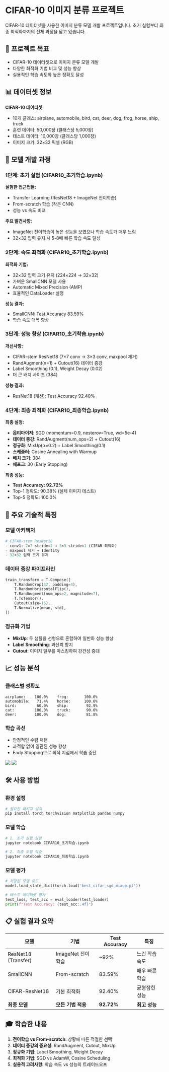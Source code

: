 # CIFAR-10 이미지 분류 프로젝트

CIFAR-10 데이터셋을 사용한 이미지 분류 모델 개발 프로젝트입니다. 초기 실험부터 최종 최적화까지의 전체 과정을 담고 있습니다.

## 🎯 프로젝트 목표

- CIFAR-10 데이터셋으로 이미지 분류 모델 개발
- 다양한 최적화 기법 비교 및 성능 향상
- 실용적인 학습 속도와 높은 정확도 달성

## 📊 데이터셋 정보

**CIFAR-10 데이터셋**
- 10개 클래스: airplane, automobile, bird, cat, deer, dog, frog, horse, ship, truck
- 훈련 데이터: 50,000장 (클래스당 5,000장)
- 테스트 데이터: 10,000장 (클래스당 1,000장)
- 이미지 크기: 32×32 픽셀 (RGB)

## 🚀 모델 개발 과정

### 1단계: 초기 실험 (CIFAR10_초기학습.ipynb)

**실험한 접근법들:**
- Transfer Learning (ResNet18 + ImageNet 전이학습)
- From-scratch 학습 (작은 CNN)
- 성능 vs 속도 비교

**주요 발견사항:**
- ImageNet 전이학습이 높은 성능을 보였으나 학습 속도가 매우 느림
- 32×32 입력 유지 시 5-8배 빠른 학습 속도 달성

### 2단계: 속도 최적화 (CIFAR10_초기학습.ipynb)

**최적화 기법:**
- 32×32 입력 크기 유지 (224×224 → 32×32)
- 가벼운 SmallCNN 모델 사용
- Automatic Mixed Precision (AMP)
- 효율적인 DataLoader 설정

**성능 결과:**
- SmallCNN: Test Accuracy 83.59%
- 학습 속도 대폭 향상

### 3단계: 성능 향상 (CIFAR10_초기학습.ipynb)

**개선사항:**
- CIFAR-stem ResNet18 (7×7 conv → 3×3 conv, maxpool 제거)
- RandAugment(n=1) + Cutout(16) 데이터 증강
- Label Smoothing (0.1), Weight Decay (0.02)
- 더 큰 배치 사이즈 (384)

**성능 결과:**
- ResNet18 (개선): Test Accuracy 92.40%

### 4단계: 최종 최적화 (CIFAR10_최종학습.ipynb)

**최종 설정:**
- **옵티마이저**: SGD (momentum=0.9, nesterov=True, wd=5e-4)
- **데이터 증강**: RandAugment(num_ops=2) + Cutout(16)
- **정규화**: MixUp(α=0.2) + Label Smoothing(0.1)
- **스케줄러**: Cosine Annealing with Warmup
- **배치 크기**: 384
- **에포크**: 30 (Early Stopping)

**최종 성능:**
- **Test Accuracy: 92.72%**
- Top-1 정확도: 90.38% (실제 이미지 테스트)
- Top-5 정확도: 100.0%

## 🔧 주요 기술적 특징

### 모델 아키텍처
```python
# CIFAR-stem ResNet18
- conv1: 7×7 stride=2 → 3×3 stride=1 (CIFAR 최적화)
- maxpool 제거 → Identity
- 32×32 입력 크기 유지
```

### 데이터 증강 파이프라인
```python
train_transform = T.Compose([
    T.RandomCrop(32, padding=4),
    T.RandomHorizontalFlip(),
    T.RandAugment(num_ops=2, magnitude=7),
    T.ToTensor(),
    Cutout(size=16),
    T.Normalize(mean, std),
])
```

### 정규화 기법
- **MixUp**: 두 샘플을 선형으로 혼합하여 일반화 성능 향상
- **Label Smoothing**: 과신뢰 방지
- **Cutout**: 이미지 일부를 마스킹하여 강건성 증대

## 📈 성능 분석

### 클래스별 정확도
```
airplane:    100.0%    frog:       100.0%
automobile:   71.4%    horse:      100.0%
bird:         60.0%    ship:        92.9%
cat:         100.0%    truck:       90.0%
deer:        100.0%    dog:         81.8%
```

### 학습 곡선
- 안정적인 수렴 패턴
- 과적합 없이 일관된 성능 향상
- Early Stopping으로 최적 지점에서 학습 중단

<img src="./result/KakaoTalk_20250902_204910795.png">
<img src="./result/KakaoTalk_20250902_204923014.png">


## 🛠️ 사용 방법

### 환경 설정
```bash
# 필요한 패키지 설치
pip install torch torchvision matplotlib pandas numpy
```

### 모델 학습
```python
# 1. 초기 실험 실행
jupyter notebook CIFAR10_초기학습.ipynb

# 2. 최종 모델 학습
jupyter notebook CIFAR10_최종학습.ipynb
```

### 모델 평가
```python
# 저장된 모델 로드
model.load_state_dict(torch.load('best_cifar_sgd_mixup.pt'))

# 테스트 데이터셋 평가
test_loss, test_acc = eval_loader(test_loader)
print(f"Test Accuracy: {test_acc:.4f}")
```

## 📋 실험 결과 요약

| 모델 | 기법 | Test Accuracy | 특징 |
|------|------|---------------|------|
| ResNet18 (Transfer) | ImageNet 전이학습 | ~92% | 느린 학습 속도 |
| SmallCNN | From-scratch | 83.59% | 매우 빠른 학습 |
| CIFAR-ResNet18 | 기본 최적화 | 92.40% | 균형잡힌 성능 |
| **최종 모델** | **모든 기법 적용** | **92.72%** | **최고 성능** |

## 🎓 학습한 내용

1. **전이학습 vs From-scratch**: 상황에 따른 적절한 선택
2. **데이터 증강의 중요성**: RandAugment, Cutout, MixUp
3. **정규화 기법**: Label Smoothing, Weight Decay
4. **최적화 기법**: SGD vs AdamW, Cosine Scheduling
5. **실용적 고려사항**: 학습 속도 vs 성능의 트레이드오프
